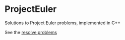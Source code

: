 # ProjectEuler

Solutions to Project Euler problems, implemented in C++

See the [resolve problems](problems)